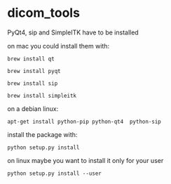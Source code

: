 # dicom_tools

PyQt4, sip and SimpleITK have to be installed

on mac you could install them with:

`brew install qt`

`brew install pyqt`

`brew install sip`

`brew install simpleitk`

on a debian linux:

`apt-get install python-pip python-qt4  python-sip`


install the package with:

`python setup.py install`

on linux maybe you want to install it only for your user

`python setup.py install --user`
